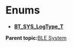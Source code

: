 # Enums

-   **[BT\_SYS\_LogType\_T](GUID-429F6A52-7445-4362-B03A-84F9EAE89878.md)**  


**Parent topic:**[BLE System](GUID-061C8DC9-61EB-48A6-85AD-83288398576C.md)

